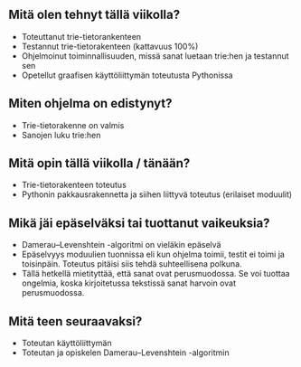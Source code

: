 ## Mitä olen tehnyt tällä viikolla?
* Toteuttanut trie-tietorankenteen
* Testannut trie-tietorakenteen (kattavuus 100%)
* Ohjelmoinut toiminnallisuuden, missä sanat luetaan trie:hen ja testannut sen
* Opetellut graafisen käyttöliittymän toteutusta Pythonissa

## Miten ohjelma on edistynyt?
* Trie-tietorakenne on valmis
* Sanojen luku trie:hen

## Mitä opin tällä viikolla / tänään?
* Trie-tietorakenteen toteutus
* Pythonin pakkausrakennetta ja siihen liittyvä toteutus (erilaiset moduulit)

## Mikä jäi epäselväksi tai tuottanut vaikeuksia?
* Damerau–Levenshtein -algoritmi on vieläkin epäselvä
* Epäselvyys moduulien tuonnissa eli kun ohjelma toimii, testit ei toimi ja toisinpäin. Toteutus pitäisi siis tehdä suhteellisena polkuna.
* Tällä hetkellä mietityttää, että sanat ovat perusmuodossa. Se voi tuottaa ongelmia, koska kirjoitetussa tekstissä sanat harvoin ovat perusmuodossa.

## Mitä teen seuraavaksi?
* Toteutan käyttöliittymän 
* Toteutan ja opiskelen Damerau–Levenshtein -algoritmin
